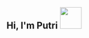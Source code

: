 <h2> Hi, I'm Putri <img src="https://media1.tenor.com/m/B2Tl21NwH_0AAAAC/animated-cat.gif" width="50"></h2>



<!--
**ptrizii/ptrizii** is a ✨ _special_ ✨ repository because its `README.md` (this file) appears on your GitHub profile.

Here are some ideas to get you started:

- 🔭 I’m currently working on ...
- 🌱 I’m currently learning ...
- 👯 I’m looking to collaborate on ...
- 🤔 I’m looking for help with ...
- 💬 Ask me about ...
- 📫 How to reach me: ...
- 😄 Pronouns: ...
- ⚡ Fun fact: ...
-->
